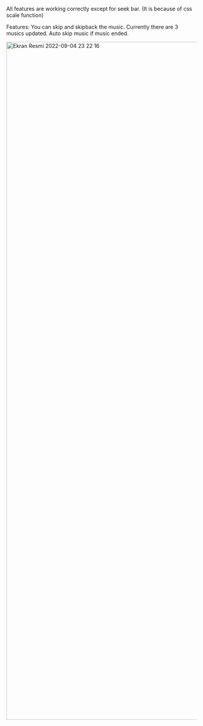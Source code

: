 All features are working correctly except for seek bar. (It is because of css scale function)

Features:
You can skip and skipback the music.
Currently there are 3 musics updated.
Auto skip music if music ended.


<img width="1790" alt="Ekran Resmi 2022-09-04 23 22 16" src="https://user-images.githubusercontent.com/108274379/188332065-a27b8265-7775-41e1-88e5-3374d5e9a771.png">
